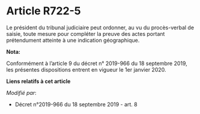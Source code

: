 # Article R722-5

Le président du   tribunal judiciaire peut ordonner, au vu du procès-verbal de saisie, toute mesure pour compléter la preuve
des actes portant prétendument atteinte à une indication géographique.

**Nota:**

Conformément à l’article 9 du décret n° 2019-966 du 18 septembre 2019, les présentes dispositions entrent en vigueur le 1er
janvier 2020.

**Liens relatifs à cet article**

_Modifié par_:

  - Décret n°2019-966 du 18 septembre 2019 - art. 8
